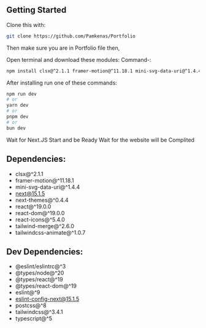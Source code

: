 ## Getting Started

Clone this with:
```bash
git clone https://github.com/Pamkenas/Portfolio
```
Then make sure you are in Portfolio file then,

Open terminal and download these modules:
Command-: 

```bash 
npm install clsx@^2.1.1 framer-motion@^11.18.1 mini-svg-data-uri@^1.4.4 next@15.1.5 next-themes@^0.4.4 react@^19.0.0 react-dom@^19.0.0 react-icons@^5.4.0 tailwind-merge@^2.6.0 tailwindcss-animate@^1.0.7 @eslint/eslintrc@^3 @types/node@^20 @types/react@^19 @types/react-dom@^19 eslint@^9 eslint-config-next@15.1.5 postcss@^8 tailwindcss@^3.4.1 typescript@^5
```
After installing run one of these commands:
```bash
npm run dev
# or
yarn dev
# or
pnpm dev
# or
bun dev
```


Wait for Next.JS 
Start and be Ready
Wait for the website will be Complited


## Dependencies:
* clsx@^2.1.1
* framer-motion@^11.18.1
* mini-svg-data-uri@^1.4.4
* next@15.1.5
* next-themes@^0.4.4
* react@^19.0.0
* react-dom@^19.0.0
* react-icons@^5.4.0
* tailwind-merge@^2.6.0
* tailwindcss-animate@^1.0.7

## Dev Dependencies:
* @eslint/eslintrc@^3
* @types/node@^20
* @types/react@^19
* @types/react-dom@^19
* eslint@^9
* eslint-config-next@15.1.5
* postcss@^8
* tailwindcss@^3.4.1
* typescript@^5
